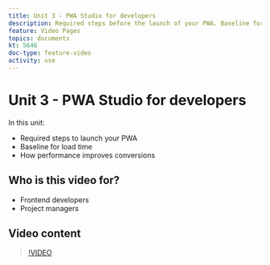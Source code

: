 ```yaml
---
title: Unit 3 - PWA Studio for developers
description: Required steps before the launch of your PWA​. Baseline for load time​. How performance improves conversions.
feature: Video Pages
topics: documents
kt: 5646
doc-type: feature-video
activity: use
---
```


# Unit 3 - PWA Studio for developers

In this unit:

- Required steps to launch your PWA​
- Baseline for load time​
- How performance improves conversions

## Who is this video for?

- Frontend developers
- Project managers

## Video content

>[!VIDEO](https://video.tv.adobe.com/v/35717?quality=12&learn=on)